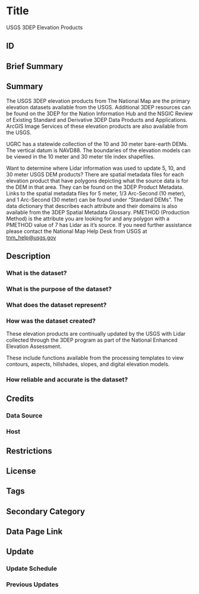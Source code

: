 # Title

USGS 3DEP Elevation Products

## ID

## Brief Summary

## Summary

The USGS 3DEP elevation products from The National Map are the primary elevation datasets available from the USGS. Additional 3DEP resources can be found on the 3DEP for the Nation Information Hub and the NSGIC Review of Existing Standard and Derivative 3DEP Data Products and Applications. ArcGIS Image Services of these elevation products are also available from the USGS.

UGRC has a statewide collection of the 10 and 30 meter bare-earth DEMs. The vertical datum is NAVD88. The boundaries of the elevation models can be viewed in the 10 meter and 30 meter tile index shapefiles.

Want to determine where Lidar information was used to update 5, 10, and 30 meter USGS DEM products? There are spatial metadata files for each elevation product that have polygons depicting what the source data is for the DEM in that area. They can be found on the 3DEP Product Metadata. Links to the spatial metadata files for 5 meter, 1/3 Arc-Second (10 meter), and 1 Arc-Second (30 meter) can be found under “Standard DEMs”. The data dictionary that describes each attribute and their domains is also available from the 3DEP Spatial Metadata Glossary. PMETHOD (Production Method) is the attribute you are looking for and any polygon with a PMETHOD value of 7 has Lidar as it’s source. If you need further assistance please contact the National Map Help Desk from USGS at tnm_help@usgs.gov

## Description

### What is the dataset?

### What is the purpose of the dataset?

### What does the dataset represent?

### How was the dataset created?

These elevation products are continually updated by the USGS with Lidar collected through the 3DEP program as part of the National Enhanced Elevation Assessment.

These include functions available from the processing templates to view contours, aspects, hillshades, slopes, and digital elevation models.

### How reliable and accurate is the dataset?

## Credits

### Data Source

### Host

## Restrictions

## License

## Tags

## Secondary Category

## Data Page Link

## Update

### Update Schedule

### Previous Updates
